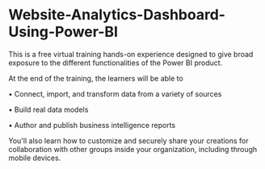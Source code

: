 # Website-Analytics-Dashboard-Using-Power-BI
This is a free virtual training hands-on experience designed to give broad exposure to the different functionalities of the Power BI product. 

At the end of the training, the learners will be able to 

• Connect, import, and transform data from a variety of sources 

• Build real data models 

• Author and publish business intelligence reports 

You'll also learn how to customize and securely share your creations for collaboration with other groups inside your organization, including through mobile devices.



